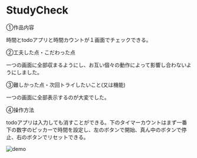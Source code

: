 # StudyCheck

①作品内容

時間とtodoアプリと時間カウントが１画面でチェックできる。

②工夫した点・こだわった点

一つの画面に全部収まるようにし、お互い個々の動作によって影響し合わないようにしました。

③難しかった点・次回トライしたいこと(又は機能)

一つの画面に全部表示するのが大変でした。

④操作方法

todoアプリは入力しても消すことができる。下のタイマーカウントはまず一番下の数字のピッカーで時間を設定し、左のボタンで開始、真ん中のボタンで停止、右のボタンでリセットできる。

![demo](https://user-images.githubusercontent.com/85817557/229385363-7a7eb12f-eba4-45b8-97d5-ea9f4fe270af.gif)



